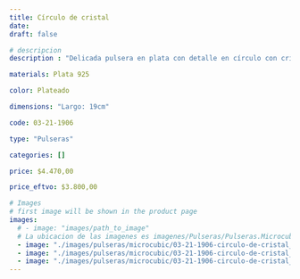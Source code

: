 ```yaml
---
title: Círculo de cristal
date: 
draft: false

# descripcion
description : "Delicada pulsera en plata con detalle en círculo con cristales cubic.Largo regulable. "

materials: Plata 925

color: Plateado

dimensions: "Largo: 19cm"

code: 03-21-1906

type: "Pulseras"

categories: []

price: $4.470,00

price_eftvo: $3.800,00

# Images
# first image will be shown in the product page
images:
  # - image: "images/path_to_image"
  # La ubicacion de las imagenes es imagenes/Pulseras/Pulseras.Microcubic/03-21-1906-circulo-de-cristal
  - image: "./images/pulseras/microcubic/03-21-1906-circulo-de-cristal_a.jpg"
  - image: "./images/pulseras/microcubic/03-21-1906-circulo-de-cristal_b.jpg"
  - image: "./images/pulseras/microcubic/03-21-1906-circulo-de-cristal_c.jpg"
---
```

